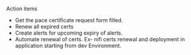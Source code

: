 Action items
- Get the pace certificate request form filled.
- Renew all expired certs
- Create alerts for upcoming expiry of alerts.
- Automate renewal of certs. Ex- nifi certs renewal and deployment in application starting from dev Environment.
